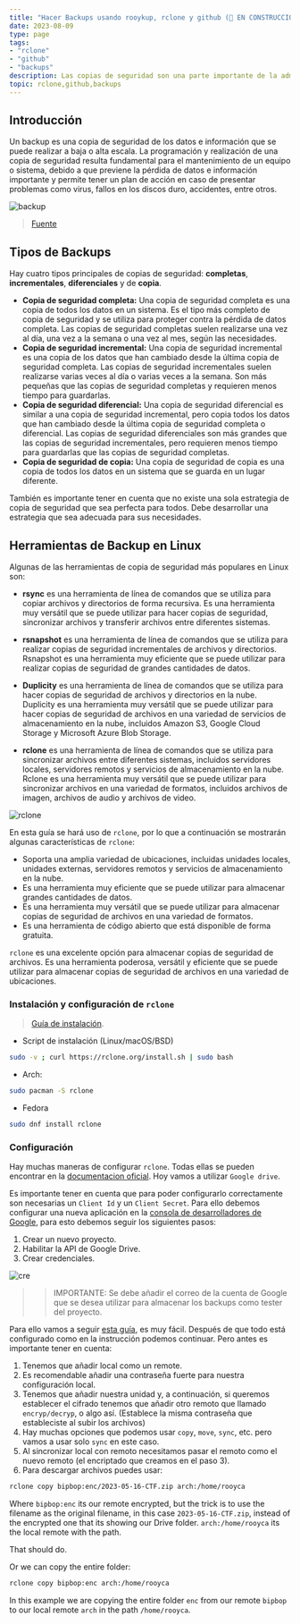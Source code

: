 ```yaml
---
title: "Hacer Backups usando rooykup, rclone y github (🚧 EN CONSTRUCCIÓN 🚧)"
date: 2023-08-09
type: page
tags: 
- "rclone"
- "github"
- "backups"
description: Las copias de seguridad son una parte importante de la administración de sistemas. En este artículo aprenderás todo lo que necesitas saber para implementar una estrategia de respaldo completa y automatizada en Linux.
topic: rclone,github,backups
---
```


## Introducción

Un backup es una copia de seguridad de los datos e información que se puede realizar a baja o alta escala. La programación y realización de una copia de seguridad resulta fundamental para el mantenimiento de un equipo o sistema, debido a que previene la pérdida de datos e información importante y permite tener un plan de acción en caso de presentar problemas como virus, fallos en los discos duro, accidentes, entre otros.

![backup](https://res.cloudinary.com/rooyca/image/upload/v1691629512/Blog/Imgs/guia_backups/696aba821d856b6e452815b12e98d97b_y5tqyj.png)

> [Fuente](https://keepcoding.io/blog/que-es-un-backup-y-por-que-es-tan-importante/#:~:text=La%20programaci%C3%B3n%20y%20realizaci%C3%B3n%20de,duro%2C%20accidentes%2C%20entre%20otros.)

## Tipos de Backups
Hay cuatro tipos principales de copias de seguridad: **completas**, **incrementales**, **diferenciales** y de **copia**.

* **Copia de seguridad completa:** Una copia de seguridad completa es una copia de todos los datos en un sistema. Es el tipo más completo de copia de seguridad y se utiliza para proteger contra la pérdida de datos completa. Las copias de seguridad completas suelen realizarse una vez al día, una vez a la semana o una vez al mes, según las necesidades.
* **Copia de seguridad incremental:** Una copia de seguridad incremental es una copia de los datos que han cambiado desde la última copia de seguridad completa. Las copias de seguridad incrementales suelen realizarse varias veces al día o varias veces a la semana. Son más pequeñas que las copias de seguridad completas y requieren menos tiempo para guardarlas.
* **Copia de seguridad diferencial:** Una copia de seguridad diferencial es similar a una copia de seguridad incremental, pero copia todos los datos que han cambiado desde la última copia de seguridad completa o diferencial. Las copias de seguridad diferenciales son más grandes que las copias de seguridad incrementales, pero requieren menos tiempo para guardarlas que las copias de seguridad completas.
* **Copia de seguridad de copia:** Una copia de seguridad de copia es una copia de todos los datos en un sistema que se guarda en un lugar diferente.

También es importante tener en cuenta que no existe una sola estrategia de copia de seguridad que sea perfecta para todos. Debe desarrollar una estrategia que sea adecuada para sus necesidades.

## Herramientas de Backup en Linux

Algunas de las herramientas de copia de seguridad más populares en Linux son:

* **rsync** es una herramienta de línea de comandos que se utiliza para copiar archivos y directorios de forma recursiva. Es una herramienta muy versátil que se puede utilizar para hacer copias de seguridad, sincronizar archivos y transferir archivos entre diferentes sistemas.

* **rsnapshot** es una herramienta de línea de comandos que se utiliza para realizar copias de seguridad incrementales de archivos y directorios. Rsnapshot es una herramienta muy eficiente que se puede utilizar para realizar copias de seguridad de grandes cantidades de datos.

* **Duplicity** es una herramienta de línea de comandos que se utiliza para hacer copias de seguridad de archivos y directorios en la nube. Duplicity es una herramienta muy versátil que se puede utilizar para hacer copias de seguridad de archivos en una variedad de servicios de almacenamiento en la nube, incluidos Amazon S3, Google Cloud Storage y Microsoft Azure Blob Storage.

* **rclone** es una herramienta de línea de comandos que se utiliza para sincronizar archivos entre diferentes sistemas, incluidos servidores locales, servidores remotos y servicios de almacenamiento en la nube. Rclone es una herramienta muy versátil que se puede utilizar para sincronizar archivos en una variedad de formatos, incluidos archivos de imagen, archivos de audio y archivos de video.

![rclone](https://res.cloudinary.com/rooyca/image/upload/v1691629511/Blog/Imgs/guia_backups/logo_on_light__horizontal_color_nvxrkk.svg)

En esta guía se hará uso de `rclone`, por lo que a continuación se mostrarán algunas características de `rclone`:

* Soporta una amplia variedad de ubicaciones, incluidas unidades locales, unidades externas, servidores remotos y servicios de almacenamiento en la nube.
* Es una herramienta muy eficiente que se puede utilizar para almacenar grandes cantidades de datos.
* Es una herramienta muy versátil que se puede utilizar para almacenar copias de seguridad de archivos en una variedad de formatos.
* Es una herramienta de código abierto que está disponible de forma gratuita.

`rclone` es una excelente opción para almacenar copias de seguridad de archivos. Es una herramienta poderosa, versátil y eficiente que se puede utilizar para almacenar copias de seguridad de archivos en una variedad de ubicaciones.

### Instalación y configuración de `rclone`

> [Guía de instalación](https://rclone.org/install/). 

- Script de instalación (Linux/macOS/BSD)

```bash
sudo -v ; curl https://rclone.org/install.sh | sudo bash
```

- Arch:

```bash
sudo pacman -S rclone
```

- Fedora

```bash
sudo dnf install rclone
```

### Configuración

Hay muchas maneras de configurar `rclone`. Todas ellas se pueden encontrar en la [documentacion oficial](https://rclone.org/docs/). Hoy vamos a utilizar `Google drive`.

Es importante tener en cuenta que para poder configurarlo correctamente son necesarias un `Client Id` y un `Client Secret`. Para ello debemos configurar una nueva aplicación en la [consola de desarrolladores de Google](https://console.developers.google.com/), para esto debemos seguir los siguientes pasos:

1. Crear un nuevo proyecto.
2. Habilitar la API de Google Drive.
3. Crear credenciales.

![cre](https://res.cloudinary.com/rooyca/image/upload/v1691642523/Blog/Imgs/guia_backups/2023-08-09_20-35_lk5vxf.png)

>> IMPORTANTE: Se debe añadir el correo de la cuenta de Google que se desea utilizar para almacenar los backups como tester del proyecto.

Para ello vamos a seguir [esta guía](https://rclone.org/drive/), es muy fácil. Después de que todo está configurado como en la instrucción podemos continuar. Pero antes es importante tener en cuenta:

1. Tenemos que añadir local como un remote.
2. Es recomendable añadir una contraseña fuerte para nuestra configuración local.
3. Tenemos que añadir nuestra unidad y, a continuación, si queremos establecer el cifrado tenemos que añadir otro remoto que llamado `encryp/decryp`, o algo así. (Establece la misma contraseña que estableciste al subir los archivos)
4. Hay muchas opciones que podemos usar `copy`, `move`, `sync`, etc. pero vamos a usar solo `sync` en este caso.
5. Al sincronizar local con remoto necesitamos pasar el remoto como el nuevo remoto (el encriptado que creamos en el paso 3). 
6. Para descargar archivos puedes usar:

```bash
rclone copy bipbop:enc/2023-05-16-CTF.zip arch:/home/rooyca
```
Where `bipbop:enc` its our remote encrypted, but the trick is to use the filename as the original filename, in this case `2023-05-16-CTF.zip`, instead of the encrypted one that its showing our Drive folder. `arch:/home/rooyca` its the local remote with the path.

That should do.

Or we can copy the entire folder:

```bash
rclone copy bipbop:enc arch:/home/rooyca
```

In this example we are copying the entire folder `enc` from our remote `bipbop` to our local remote `arch` in the path `/home/rooyca`.

